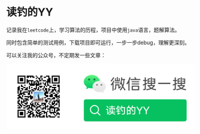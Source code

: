 # 读钓的YY

记录我在`leetcode`上，学习算法的历程，项目中使用`java`语言，题解算法。

同时包含简单的测试用例，下载项目即可运行，一步一步debug，理解更深刻。

可以关注我的公众号，不定期发一些文章：

![读钓的YY](doc/images/weixin-mp.png)